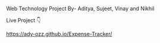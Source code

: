 Web Technology Project By-
Aditya, Sujeet, Vinay and Nikhil

Live Project 👇

https://ady-ozz.github.io/Expense-Tracker/
